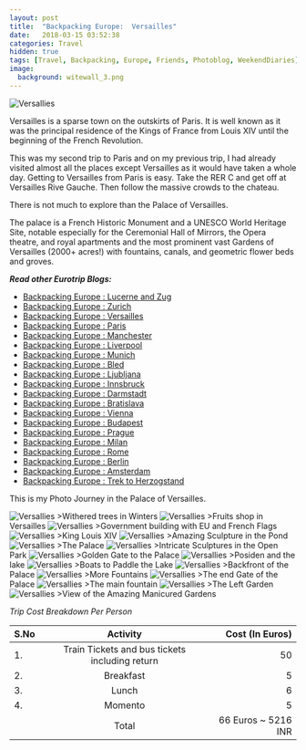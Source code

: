 ```yaml
---
layout: post
title:  "Backpacking Europe:  Versailles"
date:   2018-03-15 03:52:38
categories: Travel
hidden: true
tags: [Travel, Backpacking, Europe, Friends, Photoblog, WeekendDiaries]
image:
  background: witewall_3.png
---
```

<img src="https://i.imgur.com/dD650aQ.jpg" alt="Versallies">

Versailles is a sparse town on the outskirts of Paris. It is well known as it was the principal residence of the Kings of France from Louis XIV until the beginning of the French Revolution.

This was my second trip to Paris and on my previous trip, I had already visited almost all the places except Versailles as it would have taken a whole day. Getting to Versailles from Paris is easy. Take the RER C and get off at Versailles Rive Gauche. Then follow the massive crowds to the chateau.

There is not much to explore than the Palace of Versailles.

The palace is a French Historic Monument and a UNESCO World Heritage Site, notable especially for the Ceremonial Hall of Mirrors, the Opera theatre, and royal apartments and the most prominent vast Gardens of Versailles (2000+ acres!) with fountains, canals, and geometric flower beds and groves.

**_Read other Eurotrip Blogs:_**

+ <a href="https://yogeshpandey.in/travel/2018/03/22/Backpacking-Europe-Lucerne.html/">Backpacking Europe : Lucerne and Zug</a>
+ <a href="https://yogeshpandey.in/travel/2018/03/20/Backpacking-Europe-zurich.html/">Backpacking Europe : Zurich</a>
+ <a href="https://yogeshpandey.in/travel/2018/03/15/Backpacking-Europe-versailles.html">Backpacking Europe : Versailles</a>
+ <a href="https://yogeshpandey.in/travel/2018/03/14/Backpacking-Europe-Paris.html">Backpacking Europe : Paris</a>
+ <a href="https://yogeshpandey.in/travel/2018/03/02/Backpacking-Europe-Manchester.html">Backpacking Europe : Manchester</a>
+ <a href="https://yogeshpandey.in/travel/2018/03/01/Backpacking-Europe-Liverpool.html">Backpacking Europe : Liverpool</a>
+ <a href="https://yogeshpandey.in/travel/2018/02/16/Backpacking-Europe-Munich.html">Backpacking Europe : Munich</a>
+ <a href="https://yogeshpandey.in/travel/2018/02/09/Backpacking-Europe-bled.html">Backpacking Europe : Bled</a>
+ <a href="https://yogeshpandey.in/travel/2018/02/08/Backpacking-Europe-Ljubljana.html">Backpacking Europe : Ljubljana</a>
+ <a href="https://yogeshpandey.in/travel/2018/01/28/Backpacking-Europe-Innsbruck.html">Backpacking Europe : Innsbruck</a>
+ <a href="https://yogeshpandey.in/travel/2018/01/12/Backpacking-Europe-Dramstadt.html">Backpacking Europe : Darmstadt</a>
+ <a href="https://yogeshpandey.in/travel/2018/01/12/Backpacking-Europe-Bratislava.html">Backpacking Europe : Bratislava</a>
+ <a href="https://yogeshpandey.in/travel/2018/01/11/Backpacking-Europe-Vienna.html">Backpacking Europe : Vienna</a>
+ <a href="hhttps://yogeshpandey.in/travel/2018/01/09/Backpacking-Europe-Budapest.html">Backpacking Europe : Budapest</a>
+ <a href="https://yogeshpandey.in/travel/2018/01/07/Backpacking-Europe-Prague.html">Backpacking Europe : Prague</a>
+ <a href="https://yogeshpandey.in/travel/2017/11/28/Backpacking-Europe-Milan.html">Backpacking Europe : Milan</a>
+ <a href="https://yogeshpandey.in/travel/2017/11/27/Backpacking-Europe-ROME.html">Backpacking Europe :  Rome</a>
+ <a href="https://yogeshpandey.in/travel/2017/11/18/Backpacking-Europe-Berlin.html">Backpacking Europe : Berlin</a>
+ <a href="https://yogeshpandey.in/travel/2017/10/28/Backpacking-Europe-Amsterdam.html">Backpacking Europe : Amsterdam</a>
+ <a href="https://yogeshpandey.in/travel/2017/10/19/Trek-to-Herzogstand-via-Heimgarten.html">Backpacking Europe : Trek to Herzogstand </a>


This is my Photo Journey in the Palace of Versailles.

<img src="https://i.imgur.com/UD6sQYe.jpg" alt="Versallies">
>Withered trees in Winters

<img src="https://i.imgur.com/Ta2zsgN.jpg" alt="Versallies">
>Fruits shop in Versailles

<img src="https://i.imgur.com/LZVqMAD.jpg" alt="Versallies">
>Government building with EU and French Flags

<img src="https://i.imgur.com/k7iegWg.jpg" alt="Versallies">
>King Louis XIV

<img src="https://i.imgur.com/AozAFNI.jpg" alt="Versallies">
>Amazing Sculpture in the Pond

<img src="https://i.imgur.com/uJyx3s4.jpg" alt="Versallies">
>The Palace

<img src="https://i.imgur.com/in4xEJW.jpg" alt="Versallies">
>Intricate Sculptures in the Open Park

<img src="https://i.imgur.com/ol0RjZ7.jpg" alt="Versallies">
>Golden Gate to the Palace

<img src="https://i.imgur.com/tTOsdN9.jpg" alt="Versallies">
>Posiden and the lake

<img src="https://i.imgur.com/V6UhD08.jpg" alt="Versallies">
>Boats to Paddle the Lake

<img src="https://i.imgur.com/h8xXWR4.jpg" alt="Versallies">
>Backfront of the Palace

<img src="https://i.imgur.com/l4N6wi1.jpg" alt="Versallies">
>More Fountains

<img src="https://i.imgur.com/NVHtAQP.jpg" alt="Versallies">
>The end Gate of the Palace

<img src="https://i.imgur.com/9XPuG2p.jpg" alt="Versallies">
>The main fountain

<img src="https://i.imgur.com/ImxEbgf.jpg" alt="Versallies">
>The Left Garden

<img src="https://i.imgur.com/VUulS5S.jpg" alt="Versallies">
>View of the Amazing Manicured Gardens

*Trip Cost Breakdown Per Person*

| S.No | Activity|Cost (In Euros) |
|:----------|:----------:|-:|
| 1.      | Train Tickets and bus tickets including return    |50|
| 2.      |   Breakfast    |5|
| 3.      |    Lunch   |6|
| 4.      | Momento      |5|
||Total| 66 Euros  ~ 5216 INR|
